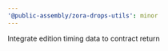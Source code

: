 ```yaml
---
'@public-assembly/zora-drops-utils': minor
---
```


Integrate edition timing data to contract return
